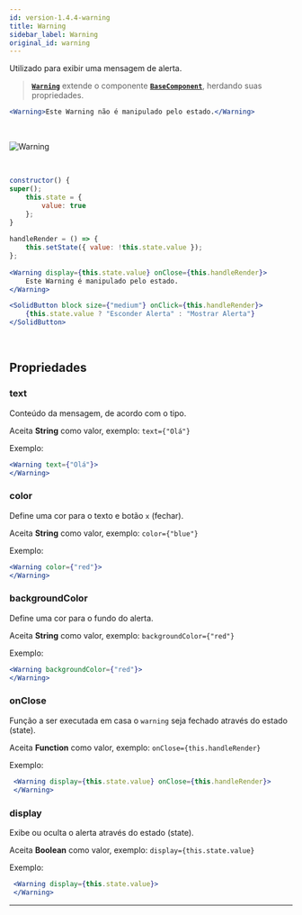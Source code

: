 ```yaml
---
id: version-1.4.4-warning
title: Warning
sidebar_label: Warning
original_id: warning
---
```


Utilizado para exibir uma mensagem de alerta.

>  [**`Warning`**]() extende o componente [**`BaseComponent`**](components_base.md), herdando suas propriedades.


```jsx
<Warning>Este Warning não é manipulado pelo estado.</Warning>
```
<br>

![Warning](assets/old_versions/warning.png)

<br>

```jsx
constructor() {
super();
    this.state = {
        value: true
    };
}
 
handleRender = () => {
    this.setState({ value: !this.state.value });
};
 
<Warning display={this.state.value} onClose={this.handleRender}>
    Este Warning é manipulado pelo estado.
</Warning>

<SolidButton block size={"medium"} onClick={this.handleRender}>
    {this.state.value ? "Esconder Alerta" : "Mostrar Alerta"}
</SolidButton>
```
<br>

## Propriedades

### text

Conteúdo da mensagem, de acordo com o tipo.

Aceita **String** como valor, exemplo: ```text={"Olá"}``` 

Exemplo:

```jsx
<Warning text={"Olá"}>
</Warning>
 ```

### color 

Define uma cor para o texto e botão ```x``` (fechar).

Aceita **String** como valor, exemplo: ```color={"blue"}``` 

Exemplo: 

```jsx
<Warning color={"red"}>
</Warning>
 ```

### backgroundColor

Define uma cor para o fundo do alerta. 

Aceita **String** como valor, exemplo: ```backgroundColor={"red"}``` 

Exemplo: 

```jsx
<Warning backgroundColor={"red"}>
</Warning>
 ```

### onClose

Função a ser executada em casa o ```warning``` seja fechado através do estado (state).

Aceita **Function** como valor, exemplo: ```onClose={this.handleRender}``` 

Exemplo: 

```jsx
 <Warning display={this.state.value} onClose={this.handleRender}>
 </Warning>
 ```

### display

Exibe ou oculta o alerta através do estado (state).

Aceita **Boolean** como valor, exemplo: ```display={this.state.value}``` 

Exemplo: 

```jsx
 <Warning display={this.state.value}>
 </Warning>
 ```


--- 
